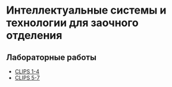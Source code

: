 # Интеллектуальные системы и технологии для заочного отделения

## Лабораторные работы

* [CLIPS 1-4](work1-4/README.md)
* [CLIPS 5-7](work5-7/README.md)